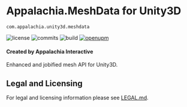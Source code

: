 # Appalachia.MeshData for Unity3D

`com.appalachia.unity3d.meshdata`

![license](https://img.shields.io/github/license/AppalachiaInteractive/com.appalachia.unity3d.meshdata?)
![commits](https://img.shields.io/github/commit-activity/m/AppalachiaInteractive/com.appalachia.unity3d.meshdata?)
![build](https://img.shields.io/github/workflow/status/AppalachiaInteractive/com.appalachia.unity3d.meshdata/CI)
[![openupm](https://img.shields.io/npm/v/com.appalachia.unity3d.meshdata?label=openupm&registry_uri=https://package.openupm.com)](https://openupm.com/packages/com.appalachia.unity3d.meshdata?/)

#### Created by Appalachia Interactive

Enhanced and jobified mesh API for Unity3D.

## Legal and Licensing
For legal and licensing information please see [LEGAL.md](./LEGAL.md).
